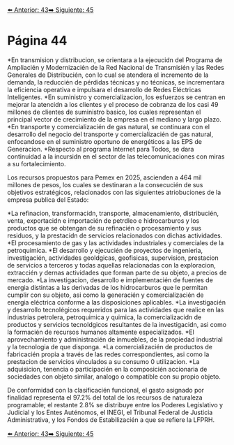 [⬅️ Anterior: 43](./43.md)[➡️ Siguiente: 45](./45.md)

# Página 44


*En transmision y distribucion, se orientara a la ejecucidn del Programa de Ampliacién y Modernizacién de la
Red Nacional de Transmisién y las Redes Generales de Distribucién, con lo cual se atendera el incremento
de la demanda, la reduccién de pérdidas técnicas y no técnicas, se incrementara la eficiencia operativa e
impulsara el desarrollo de Redes Eléctricas Inteligentes.
*En suministro y comercializacion, los esfuerzos se centran en mejorar la atencidn a los clientes y el proceso
de cobranza de los casi 49 millones de clientes de suministro basico, los cuales representan el principal
vector de crecimiento de la empresa en el mediano y largo plazo.
*En transporte y comercializacién de gas natural, se continuara con el desarrollo del negocio del transporte
y comercializacién de gas natural, enfocandose en el suministro oportuno de energéticos a las EPS de
Generacion.
*Respecto al programa Internet para Todos, se dara continuidad a la incursidn en el sector de las
telecomunicaciones con miras a su fortalecimiento.

Los recursos propuestos para Pemex en 2025, ascienden a 464 mil millones de pesos, los cuales se destinaran
a la consecucién de sus objetivos estratégicos, relacionados con las siguientes atriobuciones de la empresa
publica del Estado:

*La refinacion, transformacidn, transporte, almacenamiento, distribucién, venta, exportacidn e importacién
de petrdleo e hidrocarburos y los productos que se obtengan de su refinacién o procesamiento y sus
residuos, y la prestacidn de servicios relacionados con dichas actividades.
*El procesamiento de gas y las actividades industriales y comerciales de la petroquimica.
*El desarrollo y ejecucién de proyectos de ingenieria, investigacién, actividades geoldgicas, geofisicas,
supervision, prestacion de servicios a terceros y todas aquellas relacionadas con la exploracion, extraccién
y dernas actividades que forman parte de su objeto, a precios de mercado.
*La investigacion, desarrollo e implementacién de fuentes de energia distintas a las derivadas de los
hidrocarburos que le permitan cumplir con su objeto, asi como la generacién y comercializacién de
energia eléctrica conforme a las disposiciones aplicables.
*La investigacién y desarrollo tecnolégicos requeridos para las actividades que realice en las industrias
petrolera, petroquimica y quimica, la comercializacidn de productos y servicios tecnoldgicos resultantes
de la investigacidn, asi como la formacién de recursos humanos altamente especializados.
*El aprovechamiento y administracién de inmuebles, de la propiedad industrial y la tecnologia de que
disponga.
*La comercializacién de productos de fabricacién propia a través de las redes correspondientes, asi como
la prestacion de servicios vinculados a su consumo 0 utilizacion.
*La adquisicion, tenencia o participacién en la composicién accionaria de sociedades con objeto similar,
analogo o compatible con su propio objeto.

De conformidad con la clasificacién funcional, el gasto asignado por finalidad representa el 97.2% del total de
los recursos de naturaleza programable; el restante 2.8% se distribuye entre los Poderes Legislativo y Judicial y
los Entes Auténomos, el INEGI, el Tribunal Federal de Justicia Administrativa, y los Fondos de Estabilizacién a que
se refiere la LFPRH.

[⬅️ Anterior: 43](./43.md)[➡️ Siguiente: 45](./45.md)